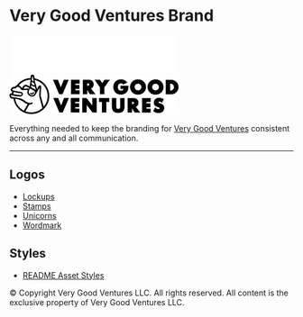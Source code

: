 # Very Good Ventures Brand

[![Very Good Ventures][logo_white]][very_good_ventures_link_dark]
[![Very Good Ventures][logo_black]][very_good_ventures_link_light]

Everything needed to keep the branding for [Very Good Ventures](https://verygood.ventures) consistent across any and all communication.

---

## Logos

- [Lockups](./logos/lockups)
- [Stamps](./logos/stamps)
- [Unicorns](./logos/unicorns)
- [Wordmark](./logos/wordmark)

## Styles

- [README Asset Styles](./styles/README)

© Copyright Very Good Ventures LLC. All rights reserved. All content is the exclusive property of Very Good Ventures LLC.

[logo_black]: https://raw.githubusercontent.com/VGVentures/very_good_brand/main/styles/README/vgv_logo_black.png#gh-light-mode-only
[logo_white]: https://raw.githubusercontent.com/VGVentures/very_good_brand/main/styles/README/vgv_logo_white.png#gh-dark-mode-only
[very_good_ventures_link_dark]: https://verygood.ventures#gh-dark-mode-only
[very_good_ventures_link_light]: https://verygood.ventures#gh-light-mode-only
